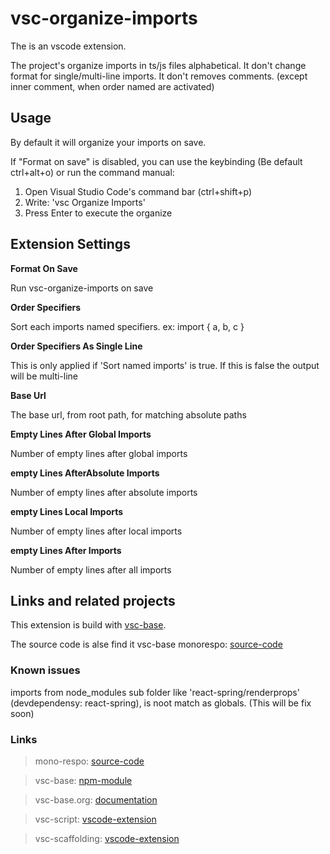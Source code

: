 # vsc-organize-imports

The is an vscode extension.

The project's organize imports in ts/js files alphabetical.
It don't change format for single/multi-line imports.
It don't removes comments. (except inner comment, when order named are activated)

## Usage

By default it will organize your imports on save.

If "Format on save" is disabled, you can use the keybinding
(Be default ctrl+alt+o)
or run the command manual:

1. Open Visual Studio Code's command bar (ctrl+shift+p)
2. Write: 'vsc Organize Imports'
3. Press Enter to execute the organize

## Extension Settings

**Format On Save**

Run vsc-organize-imports on save

**Order Specifiers**

Sort each imports named specifiers. ex: import { a, b, c }

**Order Specifiers As Single Line**

This is only applied if 'Sort named imports' is true. If this is false the output will be multi-line

**Base Url**

The base url, from root path, for matching absolute paths

**Empty Lines After Global Imports**

Number of empty lines after global imports

**empty Lines AfterAbsolute Imports**

Number of empty lines after absolute imports

**empty Lines Local Imports**

Number of empty lines after local imports

**empty Lines After Imports**

Number of empty lines after all imports

## Links and related projects

This extension is build with [vsc-base](http://vsc-base.org).

The source code is alse find it vsc-base monorespo: [source-code](https://github.com/alfnielsen/vsc-base)

### Known issues

imports from node_modules sub folder like 'react-spring/renderprops' (devdependensy: react-spring),
is noot match as globals. (This will be fix soon)

### Links

> mono-respo: [source-code](https://github.com/alfnielsen/vsc-base)

> vsc-base: [npm-module](https://www.npmjs.com/package/vsc-base)

> vsc-base.org: [documentation](http://vsc-base.org)

> vsc-script: [vscode-extension](https://marketplace.visualstudio.com/items?itemName=alfnielsen.vsc-script)

> vsc-scaffolding: [vscode-extension](https://marketplace.visualstudio.com/items?itemName=alfnielsen.vsc-scafolding)
